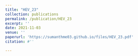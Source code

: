 ```yaml
---
title: "HEV_23"
collection: publications
permalink: /publication/HEV_23
excerpt: ''
date: 2021-11-03
venue: ''
paperurl: 'https://sumanthme03.github.io/files/HEV_23.pdf'
citation: #''

---
```


[Download paper here]: (https://sumanthme03.github.io/files/HEV_23.pdf)






